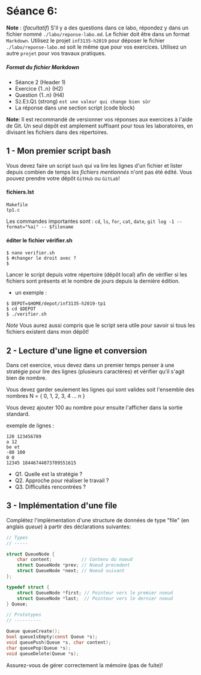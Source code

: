 # Séance 6: 

**Note** : (_facultatif_) S'il y a des questions dans ce labo, répondez y dans un fichier nommé `./labo/reponse-labo.md`.  Le fichier doit être dans un format `Markdown`. Utilisez le projet `inf3135-h2019` pour déposer le fichier `./labo/reponse-labo.md` soit le même que pour vos exercices.  Utilisez un autre `projet` pour vos travaux pratiques.   

##### Format du fichier Markdown
 + Séance 2 (Header 1)
 + Exercice {1..n} (H2)
 + Question {1..n} (H4)
 + S`2`.E`3`.Q`1` (strong) `est une valeur qui change bien sûr`
 + La réponse dans une section script (code block)

**Note**: Il est recommandé de versionner vos réponses aux exercices à l'aide
de Git. Un seul dépôt est amplement suffisant pour tous les laboratoires, en
divisant les fichiers dans des répertoires.

## 1 - Mon premier script bash

Vous devez faire un script `bash` qui va lire les lignes d'un fichier et lister depuis combien de temps
_les fichiers mentionnés_ n'ont pas été édité. 
Vous pouvez prendre votre dépôt `GitHub` ou `GitLab`!

#### fichiers.lst
~~~~
Makefile
tp1.c
~~~~

Les commandes importantes sont : `cd`, `ls`, `for`, `cat`, `date`, `git log -1 --format="%ai" -- $filename`

#### éditer le fichier vérifier.sh
~~~~
$ nano verifier.sh
$ #changer le droit avec ?
$ 
~~~~

Lancer le script depuis votre répertoire (dépôt local) afin de vérifier si les fichiers sont présents et le nombre de jours depuis la dernière édition.

+ un exemple :
~~~~
$ DEPOT=$HOME/depot/inf3135-h2019-tp1
$ cd $DEPOT
$ ./verifier.sh
~~~~

*Note* Vous aurez aussi compris que le script sera utile pour savoir si tous les fichiers existent dans mon dépôt!

## 2 - Lecture d'une ligne et conversion

Dans cet exercice, vous devez dans un premier temps penser à une stratégie pour lire des lignes (plusieurs caractères)
et vérifier qu'il s'agit bien de nombre.

Vous devez garder seulement les lignes qui sont valides soit l'ensemble des nombres N = { 0, 1, 2, 3, 4 ... n }

Vous devez ajouter 100 au nombre pour ensuite l'afficher dans la sortie standard.

exemple de lignes :
~~~~
120 123456789
a 12
be et
-80 100
0 0
12345 18446744073709551615
~~~~

+ Q1. Quelle est la stratégie ?
+ Q2. Approche pour réaliser le travail ?
+ Q3. Difficultés rencontrées ?


## 3 - Implémentation d'une file

Complétez l'implémentation d'une structure de données de type "file" (en
anglais *queue*) à partir des déclarations suivantes:

```c
// Types
// -----

struct QueueNode {
    char content;           // Contenu du noeud
    struct QueueNode *prev; // Noeud precedent
    struct QueueNode *next; // Noeud suivant
};

typedef struct {
    struct QueueNode *first; // Pointeur vers le premier noeud
    struct QueueNode *last;  // Pointeur vers le dernier noeud
} Queue;

// Prototypes
// ----------

Queue queueCreate();
bool queueIsEmpty(const Queue *s);
void queuePush(Queue *s, char content);
char queuePop(Queue *s);
void queueDelete(Queue *s);
```

Assurez-vous de gérer correctement la mémoire (pas de fuite)!
